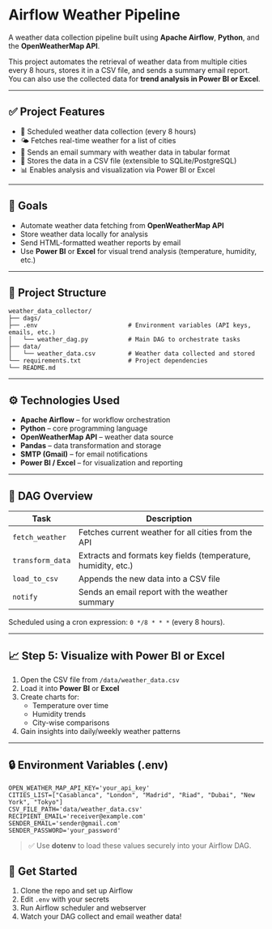 # **Airflow Weather Pipeline**

A weather data collection pipeline built using **Apache Airflow**, **Python**, and the **OpenWeatherMap API**.

This project automates the retrieval of weather data from multiple cities every 8 hours, stores it in a CSV file, and sends a summary email report. You can also use the collected data for **trend analysis in Power BI or Excel**.

---

## ✅ Project Features

- 🔁 Scheduled weather data collection (every 8 hours)
- 🌤️ Fetches real-time weather for a list of cities
- 📨 Sends an email summary with weather data in tabular format
- 💾 Stores the data in a CSV file (extensible to SQLite/PostgreSQL)
- 📊 Enables analysis and visualization via Power BI or Excel

---

## 📌 Goals

- Automate weather data fetching from **OpenWeatherMap API**
- Store weather data locally for analysis
- Send HTML-formatted weather reports by email
- Use **Power BI** or **Excel** for visual trend analysis (temperature, humidity, etc.)

---

## 🧱 Project Structure

```
weather_data_collector/
├── dags/
├── .env                         # Environment variables (API keys, emails, etc.)
│   └── weather_dag.py           # Main DAG to orchestrate tasks
├── data/
│   └── weather_data.csv         # Weather data collected and stored
└── requirements.txt             # Project dependencies
└── README.md 
```

---

## ⚙️ Technologies Used

- **Apache Airflow** – for workflow orchestration
- **Python** – core programming language
- **OpenWeatherMap API** – weather data source
- **Pandas** – data transformation and storage
- **SMTP (Gmail)** – for email notifications
- **Power BI / Excel** – for visualization and reporting

---

## 🔄 DAG Overview

| Task | Description |
|------|-------------|
| `fetch_weather` | Fetches current weather for all cities from the API |
| `transform_data` | Extracts and formats key fields (temperature, humidity, etc.) |
| `load_to_csv` | Appends the new data into a CSV file |
| `notify` | Sends an email report with the weather summary |

Scheduled using a cron expression: `0 */8 * * *` (every 8 hours).

---

## 📈 Step 5: Visualize with Power BI or Excel

1. Open the CSV file from `/data/weather_data.csv`
2. Load it into **Power BI** or **Excel**
3. Create charts for:
   - Temperature over time
   - Humidity trends
   - City-wise comparisons
4. Gain insights into daily/weekly weather patterns

---

## 🔒 Environment Variables (.env)

```env
OPEN_WEATHER_MAP_API_KEY='your_api_key'
CITIES_LIST=["Casablanca", "London", "Madrid", "Riad", "Dubai", "New York", "Tokyo"]
CSV_FILE_PATH='data/weather_data.csv'
RECIPIENT_EMAIL='receiver@example.com'
SENDER_EMAIL='sender@gmail.com'
SENDER_PASSWORD='your_password'
```

> ✅ Use **dotenv** to load these values securely into your Airflow DAG.

## 🚀 Get Started

1. Clone the repo and set up Airflow
2. Edit `.env` with your secrets
3. Run Airflow scheduler and webserver
4. Watch your DAG collect and email weather data!
